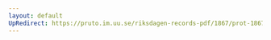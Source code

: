```yaml
---
layout: default
UpRedirect: https://pruto.im.uu.se/riksdagen-records-pdf/1867/prot-1867--fk--314/prot-1867--fk--314_002.pdf
---
```

